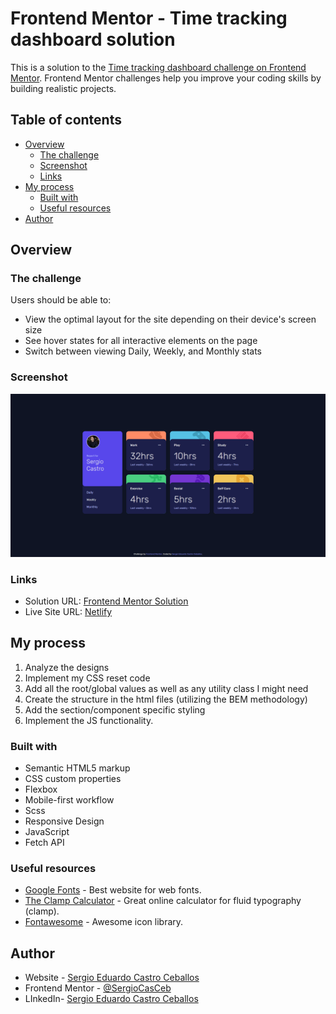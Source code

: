 # Frontend Mentor - Time tracking dashboard solution

This is a solution to the [Time tracking dashboard challenge on Frontend Mentor](https://www.frontendmentor.io/challenges/time-tracking-dashboard-UIQ7167Jw). Frontend Mentor challenges help you improve your coding skills by building realistic projects. 

## Table of contents

- [Overview](#overview)
  - [The challenge](#the-challenge)
  - [Screenshot](#screenshot)
  - [Links](#links)
- [My process](#my-process)
  - [Built with](#built-with)
  - [Useful resources](#useful-resources)
- [Author](#author)

## Overview

### The challenge

Users should be able to:

- View the optimal layout for the site depending on their device's screen size
- See hover states for all interactive elements on the page
- Switch between viewing Daily, Weekly, and Monthly stats

### Screenshot

![solution screenshot](./solution-screenshot.png)

### Links

- Solution URL: [Frontend Mentor Solution](https://www.frontendmentor.io/solutions/responsive-time-tracking-dashboard-with-scss-and-fetch-api-PaM6GCwMrF)
- Live Site URL: [Netlify](https://fm-time-tracking-dashboard-sergio.netlify.app/)

## My process

1. Analyze the designs
2. Implement my CSS reset code
3. Add all the root/global values as well as any utility class I might need
4. Create the structure in the html files (utilizing the BEM methodology)
5. Add the section/component specific styling
6. Implement the JS functionality.

### Built with

- Semantic HTML5 markup
- CSS custom properties
- Flexbox
- Mobile-first workflow
- Scss
- Responsive Design
- JavaScript
- Fetch API

### Useful resources

- [Google Fonts](https://fonts.google.com/) - Best website for web fonts.
- [The Clamp Calculator](https://royalfig.github.io/fluid-typography-calculator/) - Great online calculator for fluid typography (clamp).
- [Fontawesome](https://fontawesome.com/) - Awesome icon library.

## Author

- Website - [Sergio Eduardo Castro Ceballos](https://sergiocas.com/)
- Frontend Mentor - [@SergioCasCeb](https://www.frontendmentor.io/profile/SergioCasCeb)
- LInkedIn- [Sergio Eduardo Castro Ceballos](www.linkedin.com/in/sergio-eduardo-castro-ceballos)
